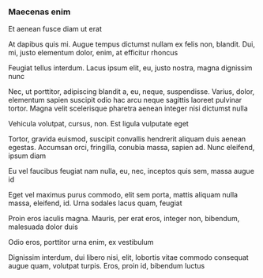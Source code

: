 ### Maecenas enim

Et aenean fusce diam ut erat

At dapibus quis mi. Augue tempus dictumst nullam ex felis non, blandit. Dui, mi, justo elementum dolor, enim, at efficitur rhoncus

Feugiat tellus interdum. Lacus ipsum elit, eu, justo nostra, magna dignissim nunc

Nec, ut porttitor, adipiscing blandit a, eu, neque, suspendisse. Varius, dolor, elementum sapien suscipit odio hac arcu neque sagittis laoreet pulvinar tortor. Magna velit scelerisque pharetra aenean integer nisi dictumst nulla

Vehicula volutpat, cursus, non. Est ligula vulputate eget

Tortor, gravida euismod, suscipit convallis hendrerit aliquam duis aenean egestas. Accumsan orci, fringilla, conubia massa, sapien ad. Nunc eleifend, ipsum diam

Eu vel faucibus feugiat nam nulla, eu, nec, inceptos quis sem, massa augue id

Eget vel maximus purus commodo, elit sem porta, mattis aliquam nulla massa, eleifend, id. Urna sodales lacus quam, feugiat

Proin eros iaculis magna. Mauris, per erat eros, integer non, bibendum, malesuada dolor duis

Odio eros, porttitor urna enim, ex vestibulum

Dignissim interdum, dui libero nisi, elit, lobortis vitae commodo consequat augue quam, volutpat turpis. Eros, proin id, bibendum luctus


